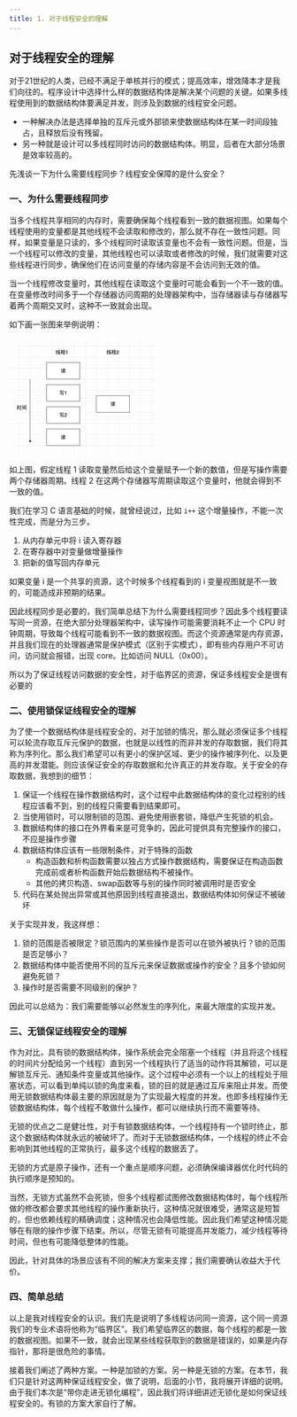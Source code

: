 ```yaml
---
title: 1. 对于线程安全的理解
---
```


## 对于线程安全的理解

对于21世纪的人类，已经不满足于单核并行的模式；提高效率，增效降本才是我们向往的。程序设计中选择什么样的数据结构体是解决某个问题的关键。如果多线程使用到的数据结构体要满足并发，则涉及到数据的线程安全问题。

- 一种解决办法是选择单独的互斥元或外部锁来使数据结构体在某一时间段独占，且释放后没有残留。
- 另一种就是设计可以多线程同时访问的数据结构体。明显，后者在大部分场景是效率较高的。

先浅谈一下为什么需要线程同步？线程安全保障的是什么安全？

### 一、为什么需要线程同步

当多个线程共享相同的内存时，需要确保每个线程看到一致的数据视图。如果每个线程使用的变量都是其他线程不会读取和修改的，那么就不存在一致性问题。同样，如果变量是只读的，多个线程同时读取该变量也不会有一致性问题。但是，当一个线程可以修改的变量，其他线程也可以读取或者修改的时候，我们就需要对这些线程进行同步，确保他们在访问变量的存储内容是不会访问到无效的值。

当一个线程修改变量时，其他线程在读取这个变量时可能会看到一个不一致的值。在变量修改时间多于一个存储器访问周期的处理器架构中，当存储器读与存储器写着两个周期交叉时，这种不一致就会出现。

如下画一张图来举例说明：

<img src="./image/线程同步.png" style="zoom:50%;" />

如上图，假定线程 1 读取变量然后给这个变量赋予一个新的数值，但是写操作需要两个存储器周期。线程 2 在这两个存储器写周期读取这个变量时，他就会得到不一致的值。

我们在学习 C 语言基础的时候，就曾经说过，比如 `i++` 这个增量操作，不能一次性完成，而是分为三步。

1. 从内存单元中将 i 读入寄存器
2. 在寄存器中对变量做增量操作
3. 把新的值写回内存单元

如果变量 i 是一个共享的资源，这个时候多个线程看到的 i 变量视图就是不一致的，可能造成非预期的结果。

因此线程同步是必要的，我们简单总结下为什么需要线程同步？因此多个线程要读写同一资源，在绝大部分处理器架构中，读写操作可能需要消耗不止一个 CPU 时钟周期，导致每个线程可能看到不一致的数据视图。而这个资源通常是内存资源，并且我们现在的处理器通常是保护模式（区别于实模式），即有些内存用户不可访问，访问就会报错，出现 core。比如访问 NULL（0x00）。

所以为了保证线程访问数据的安全性，对于临界区的资源，保证多线程安全是很有必要的

### 二、使用锁保证线程安全的理解

为了使一个数据结构体是线程安全的，对于加锁的情况，那么就必须保证多个线程可以轮流存取互斥元保护的数据，也就是以线性的而非并发的存取数据，我们将其称为序列化。那么我们希望可以有更小的保护区域、更少的操作被序列化、以及更高的并发潜能。则应该保证安全的存取数据和允许真正的并发存取。关于安全的存取数据，我想到的细节：

1. 保证一个线程在操作数据结构时，这个过程中此数据结构体的变化过程别的线程应该看不到，别的线程只需要看到结果即可。
2. 当使用锁时，可以限制锁的范围、避免使用嵌套锁，降低产生死锁的机会。
3. 数据结构体的接口在外界看来是可竞争的，因此可提供具有完整操作的接口，不应是操作步骤
4. 数据结构体应该有一些限制条件，对于特殊的函数
   - 构造函数和析构函数需要以独占方式操作数据结构，需要保证在构造函数完成前或者析构函数开始后数据结构不被操作。
   - 其他的拷贝构造、swap函数等与别的操作同时被调用时是否安全
5. 代码在某处抛出异常或其他原因到线程直接退出，数据结构体如何保证不被破坏

关于实现并发，我这样想：

1. 锁的范围是否被限定？锁范围内的某些操作是否可以在锁外被执行？锁的范围是否足够小？
2. 数据结构体中能否使用不同的互斥元来保证数据或操作的安全？且多个锁如何避免死锁？
3. 操作时是否需要不同级别的保护？

因此可以总结为：我们需要能够以必然发生的序列化，来最大限度的实现并发。

### 三、无锁保证线程安全的理解

作为对比，具有锁的数据结构体，操作系统会完全阻塞一个线程（并且将这个线程的时间片分配给另一个线程）直到另一个线程执行了适当的动作将其解锁，可以是解锁互斥元、通知条件变量或其他操作。这个过程中必须有一个以上的线程处于阻塞状态，可以看到单纯以锁的角度来看，锁的目的就是通过互斥来阻止并发。而使用无锁数据结构体最主要的原因就是为了实现最大程度的并发。也即多线程操作无锁数据结构体，每个线程不敢做什么操作，都可以继续执行而不需要等待。

无锁的优点之二是健壮性，对于有锁数据结构体，一个线程持有一个锁时终止，那这个数据结构体就永远的被破坏了。而对于无锁数据结构体，一个线程的终止不会影响到其他线程的正常执行，最多这个线程的数据丢了。

无锁的方式是原子操作，还有一个重点是顺序问题，必须确保编译器优化时代码的执行顺序是预知的。

当然，无锁方式虽然不会死锁，但多个线程都试图修改数据结构体时，每个线程所做的修改都会要求其他线程的操作重新执行，这种情况就很难受，通常这是短暂的，但也依赖线程的精确调度；这种情况也会降低性能。因此我们希望这种情况能够在有限的操作步骤下结束。所以，尽管无锁有可能提高并发能力，减少线程等待时间，但也有可能降低整体的性能。

因此，针对具体的场景应该有不同的解决方案来支撑；我们需要确认收益大于代价。

### 四、简单总结

以上是我对线程安全的认识。我们先是说明了多线程访问同一资源，这个同一资源我们的专业术语将他称为“临界区”。我们希望临界区的数据，每个线程的都是一致的数据视图。如果不一致，就会出现某些线程获取到的数据是错误的，如果是内存指针，那将是很危险的事情。

接着我们阐述了两种方案。一种是加锁的方案。另一种是无锁的方案。在本节，我们只是针对这两种保证线程安全，做了说明，后面的小节，我将展开详细的说明。由于我们本次是“带你走进无锁化编程”，因此我们将详细讲述无锁化是如何保证线程安全的。有锁的方案大家自行了解。
